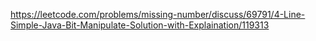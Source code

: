​https://leetcode.com/problems/missing-number/discuss/69791/4-Line-Simple-Java-Bit-Manipulate-Solution-with-Explaination/119313
